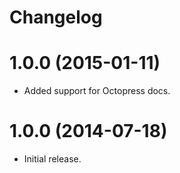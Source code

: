 # Changelog

# 1.0.0 (2015-01-11)

- Added support for Octopress docs.

# 1.0.0 (2014-07-18)

- Initial release.
